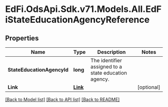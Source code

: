 # EdFi.OdsApi.Sdk.v71.Models.All.EdFiStateEducationAgencyReference

## Properties

Name | Type | Description | Notes
------------ | ------------- | ------------- | -------------
**StateEducationAgencyId** | **long** | The identifier assigned to a state education agency. | 
**Link** | [**Link**](Link.md) |  | [optional] 

[[Back to Model list]](../README.md#documentation-for-models) [[Back to API list]](../README.md#documentation-for-api-endpoints) [[Back to README]](../README.md)

